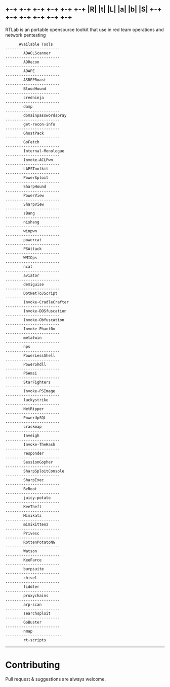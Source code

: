 
<h2>
 +-+ +-+ +-+ +-+ +-+ +-+
 |R| |t| |L| |a| |b| |S|
 +-+ +-+ +-+ +-+ +-+ +-+
</h1> 
 
 RTLab is an portable opensource toolkit that use in red team operations and network pentesting

          Available Tools                 
    ------------------------
            ADACLScanner  
    ------------------------
            ADRecon       
    ------------------------
            ADAPE        
    ------------------------
            ASREPRoast    
    ------------------------
            BloodHound      
    ------------------------
            credninja      
    ------------------------
            damp         
    ------------------------
            domainpasswordspray 
    ------------------------
            get-recon-info    
    ------------------------
            GhostPack      
    ------------------------
            GoFetch       
    ------------------------
            Internal-Monologue  
    ------------------------
            Invoke-ACLPwn    
    ------------------------
            LAPSToolkit     
    ------------------------
            PowerSploit     
    ------------------------
            SharpHound      
    ------------------------
            PowerView      
    ------------------------
            SharpView      
    ------------------------
            zBang        
    ------------------------
            nishang       
    ------------------------
            winpwn        
    ------------------------
            powercat       
    ------------------------
            PSAttack       
    ------------------------
            WMIOps        
    ------------------------
            ncat         
    ------------------------
            aviator       
    ------------------------
            demiguise      
    ------------------------
            DotNetToJScript   
    ------------------------
            Invoke-CradleCrafter 
    ------------------------
            Invoke-DOSfuscation 
    ------------------------
            Invoke-Obfuscation  
    ------------------------
            Invoke-Phant0m    
    ------------------------
            metatwin       
    ------------------------
            nps         
    ------------------------
            PowerLessShell    
    ------------------------
            PowerShdll      
    ------------------------
            PSAmsi        
    ------------------------
            StarFighters     
    ------------------------
            Invoke-PSImage    
    ------------------------
            luckystrike     
    ------------------------
            NetRipper      
    ------------------------
            PowerUpSQL      
    ------------------------
            crackmap       
    ------------------------
            Inveigh       
    ------------------------
            Invoke-TheHash    
    ------------------------
            responder      
    ------------------------
            SessionGopher    
    ------------------------
            SharpSploitConsole  
    ------------------------
            SharpExec      
    ------------------------
            BeRoot        
    ------------------------
            juicy-potato     
    ------------------------
            KeeTheft       
    ------------------------
            Mimikatz       
    ------------------------
            mimikittenz     
    ------------------------
            Privesc       
    ------------------------
            RottenPotatoNG    
    ------------------------
            Watson        
    ------------------------
            KeeFarce       
    ------------------------
            burpsuite      
    ------------------------
            chisel        
    ------------------------
            fiddler       
    ------------------------
            proxychains     
    ------------------------
            arp-scan       
    ------------------------
            searchsploit     
    ------------------------
            GoBuster       
    ------------------------
            nmap         
    -------------------------
            rt-scripts      
-----------------------------
   <h1> Contributing </h1>
Pull request & suggestions are always welcome.